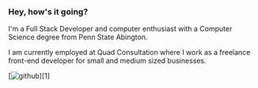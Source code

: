 ### Hey, how's it going?

I'm a Full Stack Developer and computer enthusiast with a Computer Science degree from Penn State Abington.

I am currently employed at Quad Consultation where I work as a freelance front-end developer for small and medium sized businesses.

[![github](https://cloud.githubusercontent.com/assets/17016297/18839843/0e06a67a-83d2-11e6-993a-b35a182500e0.png)][1]

